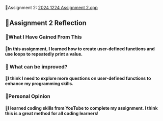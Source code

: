 🥑Assignment 2: [2024 1224 Assignment 2.cpp](https://drive.google.com/file/d/1qB-OrkfFOVHlv-Dcj83Jelxens6d4fJs/view?usp=sharing)

<h2>🍈Assignment 2 Reflection</h2>  
 <h3> 🧐What I Have Gained From This </h3>
<h4>🥝In this assignment, I learned how to create user-defined functions and use loops to repeatedly print a value.</h4>

 <h3>👀 What can be improved? </h3>
<h4> 🌽I think I need to explore more questions on user-defined functions to enhance my programming skills.</h4>

 <h3> 🤔Personal Opinion  </h3>
<h4>🍍I learned coding skills from YouTube to complete my assignment. I think this is a great method for all coding learners!</h4>
